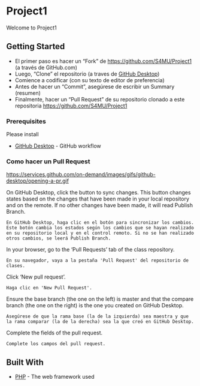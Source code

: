 # Project1

Welcome to Project1

## Getting Started

* El primer paso es hacer un “Fork” de https://github.com/S4MU/Project1 (a través de GitHub.com)
* Luego, “Clone” el repositorio (a traves de [GitHub Desktop](https://desktop.github.com/))
* Comience a codificar (con su texto de editor de preferencia)
* Antes de hacer un “Commit”, asegúrese de escribir un Summary (resumen)
* Finalmente, hacer un “Pull Request” de su repositorio clonado a este repositoria https://github.com/S4MU/Project1


### Prerequisites

Please install


* [GitHub Desktop](https://desktop.github.com/) - GitHub workflow


### Como hacer un Pull Request

https://services.github.com/on-demand/images/gifs/github-desktop/opening-a-pr.gif

On GitHub Desktop, click the button to sync changes. This button changes states based on the changes that have been made in your local repository and on the remote. If no other changes have been made, it will read Publish Branch.
```
En GitHub Desktop, haga clic en el botón para sincronizar los cambios. Este botón cambia los estados según los cambios que se hayan realizado en su repositorio local y en el control remoto. Si no se han realizado otros cambios, se leerá Publish Branch.
```

In your browser, go to the ‘Pull Requests’ tab of the class repository.
```
En su navegador, vaya a la pestaña 'Pull Request' del repositorio de clases.
```

Click ‘New pull request’.
```
Haga clic en 'New Pull Request'.
```

Ensure the base branch (the one on the left) is master and that the compare branch (the one on the right) is the one you created on GitHub Desktop.
```
Asegúrese de que la rama base (la de la izquierda) sea maestra y que la rama comparar (la de la derecha) sea la que creó en GitHub Desktop.
```

Complete the fields of the pull request.
```
Complete los campos del pull request.
```


## Built With

* [PHP](http://php.net/) - The web framework used
